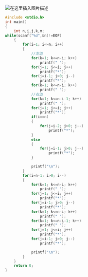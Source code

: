 ![在这里插入图片描述](https://img-blog.csdnimg.cn/20191203225914571.jpg?x-oss-process=image/watermark,type_ZmFuZ3poZW5naGVpdGk,shadow_10,text_aHR0cHM6Ly9ibG9nLmNzZG4ubmV0L3FxXzQ1ODQ1NDA0,size_16,color_FFFFFF,t_70)


	



```c
#include <stdio.h>
int main()
{
	int n,i,j,k,m;
while(scanf("%d",&n)!=EOF)
	{
		for(i=1; i<=n; i++)
		{
			//左边
			for(k=1; k<=n-i; k++)
				printf(" ");
			for(j=1; j<=i; j++)
				printf("*");
			for(j=i-1; j>0; j--)
				printf("*");
			for(k=1; k<=n-i; k++)
				printf(" ");
			//右边
			for(k=1; k<=n-i-1; k++)
				printf(" ");
			for(j=1; j<=i; j++)
				printf("*");
			if(i==n)
			{
				for(j=i-2; j>0; j--)
					printf("*");
			}
			else
			{
				for(j=i-1; j>0; j--)
					printf("*");
			}

			printf("\n");
		}
		for(i=n-1; i>0; i--)
		{
			for(k=1; k<=n-i; k++)
				printf(" ");
			for(j=1; j<=i; j++)
				printf("*");
			for(j=i-1; j>0; j--)
				printf("*");
			for(k=1; k<=n-i; k++)
				printf(" ");
			for(k=1; k<=n-i-1; k++)
				printf(" ");
			for(j=1; j<=i; j++)
				printf("*");
			for(j=i-1; j>0; j--)
				printf("*");

			printf("\n");
		}
	}
	return 0;
}
```


